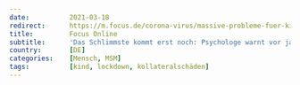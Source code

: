 ```yaml
---
date:          2021-03-18
redirect:      https://m.focus.de/corona-virus/massive-probleme-fuer-kinder-und-jugendliche-das-schlimmste-kommt-erst-noch-psychologe-warnt-vor-jahrelangen-lockdown-folgen_id_13092846.html
title:         Focus Online
subtitle:      'Das Schlimmste kommt erst noch: Psychologe warnt vor jahrelangen Lockdown-Folgen'
country:       [DE]
categories:    [Mensch, MSM]
tags:          [kind, lockdown, kollateralschäden]
---
```


